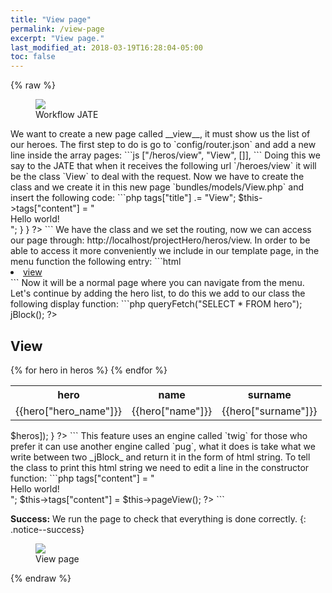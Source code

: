 ```yaml
---
title: "View page"
permalink: /view-page
excerpt: "View page."
last_modified_at: 2018-03-19T16:28:04-05:00
toc: false
---
```


{% raw %}
<figure>
	<a href="https://user-images.githubusercontent.com/16030020/44006260-8a509238-9e81-11e8-9313-a2fe765656f9.png">
    <img src="https://user-images.githubusercontent.com/16030020/44006260-8a509238-9e81-11e8-9313-a2fe765656f9.png">
  </a>
	<figcaption>
    Workflow JATE
  </figcaption>
</figure>
We want to create a new page called __view__, it must show us the list of our heroes. The first step to do is go to `config/router.json` and add a new line inside the array pages:
```js
  ["/heros/view", "View", []],
```
Doing this we say to the JATE that when it receives the following url `/heroes/view`  it will be the class `View` to deal with the request. Now we have to create the class and we create it in this new page `bundles/models/View.php` and insert the following code:
```php
<?php
  class View extends Template {
    public function init() {
      parent::init();
      $this->tags["title"]  .= "View";
      $this->tags["content"] = "<div>Hello world!</div>";
    }
  }
?>
```
We have the class and we set the routing, now we can access our page through:
http://localhost/projectHero/heros/view.
In order to be able to access it more conveniently we include in our template page, in the menu function the following entry:
```html
<li class="nav-item">
  <a class="nav-link" href="heros/view">view</a>
</li>
```
Now it will be a normal page where you can navigate from the menu. Let's continue by adding the hero list, to do this we add to our class the following display function:
```php
<?php
  private function pageView() {
    $heros = $this->queryFetch("SELECT * FROM hero");
    jBlock();
    ?>
      <div class="col-6 offset-3">
        <h2>View</h2>
        <table class="table">
          <tr>
            <th>hero</th>
            <th>name</th>
            <th>surname</th>
          </tr>
          {% for hero in heros %}
          <tr>
            <td>{{hero["hero_name"]}}</td>
            <td>{{hero["name"]}}</td>
            <td>{{hero["surname"]}}</td>
          </tr>
          {% endfor %}
        </table>
      </div>
    <?php
    return jBlockEnd("twig", ["heros" => $heros]);
  }
?>
```
This feature uses an engine called `twig` for those who prefer it can use another engine called `pug`, what it does is take what we write between two _jBlock_ and return it in the form of html string. To tell the class to print this html string we need to edit a line in the constructor function:
```php
<?php
  // $this->tags["content"] = "<div>Hello world!</div>";
  $this->tags["content"] = $this->pageView();
?>
```

**Success:** We run the page to check that everything is done correctly.
{: .notice--success}

<figure>
	<a href="https://user-images.githubusercontent.com/16030020/38466615-696d1c3e-3b2c-11e8-98fc-6ac742b22472.png">
    <img src="https://user-images.githubusercontent.com/16030020/38466615-696d1c3e-3b2c-11e8-98fc-6ac742b22472.png">
  </a>
	<figcaption>
    View page
  </figcaption>
</figure>
{% endraw %}
